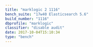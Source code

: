 ```yaml
---
title: "marklogic 2 1116"
bench_suite: "17w40 Elasticsearch 5.6"
build_number: "1116"
dbprofile: "marklogic"
classifier: "disable audit"
date: 2017-10-04T15:10:34
type: "bench"
---
```

